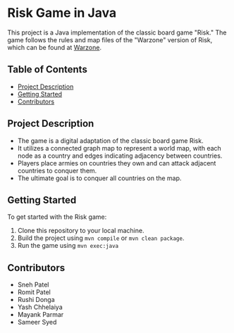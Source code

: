# Risk Game in Java

This project is a Java implementation of the classic board game "Risk." The game follows the rules and map files of the "Warzone" version of Risk, which can be found at [Warzone](https://www.warzone.com/).

## Table of Contents

- [Project Description](#project-description)
- [Getting Started](#getting-started)
- [Contributors](#contributors)

## Project Description

- The game is a digital adaptation of the classic board game Risk.
- It utilizes a connected graph map to represent a world map, with each node as a country and edges indicating adjacency between countries.
- Players place armies on countries they own and can attack adjacent countries to conquer them.
- The ultimate goal is to conquer all countries on the map.

## Getting Started

To get started with the Risk game:

1. Clone this repository to your local machine.
2. Build the project using `mvn compile` or `mvn clean package`.
3. Run the game using `mvn exec:java`

## Contributors

- Sneh Patel
- Romit Patel
- Rushi Donga
- Yash Chhelaiya
- Mayank Parmar
- Sameer Syed
